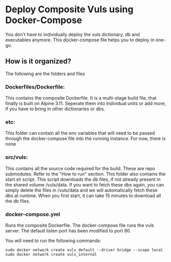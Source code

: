 # Deploy Composite Vuls using Docker-Compose
You don't have to individually deploy the vuls dictionary, db and executables anymore. This docker-compose file helps you to deploy in one-go.

## How is it organized?
The following are the folders and files
### Dockerfiles/Dockerfile:
This contains the composite Dockerfile. It is a multi-stage build file, that finally is built on Alpine 3.11. Seperate them into individual units or add more, if you have to bring in other dictionaries or dbs. 

### etc:
This folder can contain all the env variables that will need to be passed through the docker-compose file into the running instance. For now, there is none

### src/vuls:
This contains all the source code required for the build. These are repo submodules. Refer to the "How to run" section. This folder also contains the start.sh script. This script downloads the db files, if not already present in the shared volume /vuls/data. If you want to fetch these dbs again, you can simply delete the files in /vuls/data and we will automatically fetch these dbs at runtime. When you first start, it can take 15 minutes to download all the db files.

### docker-compose.yml
Runs the composite Dockerfile. The docker-compose file runs the vuls server. The default listen port has been modified to port 80. 

You will need to run the following commands:

```
sudo docker network create vuls_default --driver bridge --scope local
sudo docker network create vuls_internal
```
